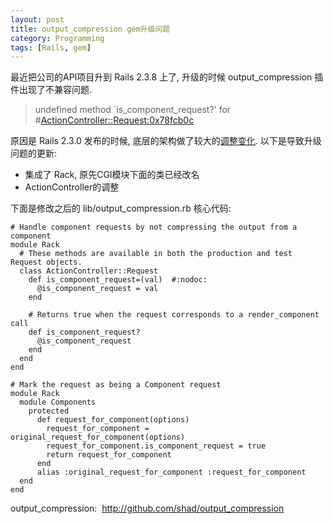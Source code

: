 ```yaml
---
layout: post
title: output_compression gem升级问题
category: Programming
tags: [Rails, gem]
---
```



最近把公司的API项目升到 Rails 2.3.8 上了, 升级的时候 output_compression 插件出现了不兼容问题.


> undefined method `is_component_request?' for #<ActionController::Request:0x78fcb0c>

原因是 Rails 2.3.0 发布的时候, 底层的架构做了较大的[调整变化](http://guides.rubyonrails.org/2_3_release_notes.html). 以下是导致升级问题的更新:

* 集成了 Rack, 原先CGI模块下面的类已经改名
* ActionController的调整


下面是修改之后的 lib/output_compression.rb 核心代码:

	# Handle component requests by not compressing the output from a component
	module Rack
	  # These methods are available in both the production and test Request objects.
	  class ActionController::Request
	    def is_component_request=(val)  #:nodoc:
	      @is_component_request = val
	    end

	    # Returns true when the request corresponds to a render_component call
	    def is_component_request?
	      @is_component_request
	    end
	  end
	end

	# Mark the request as being a Component request
	module Rack
	  module Components
	    protected
	      def request_for_component(options)
	        request_for_component = original_request_for_component(options)
	        request_for_component.is_component_request = true
	        return request_for_component
	      end
	      alias :original_request_for_component :request_for_component
	  end
	end
	
output_compression: 
<a href="http://github.com/shad/output_compression" target="_blank">http://github.com/shad/output_compression</a>
